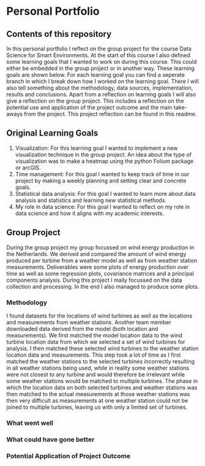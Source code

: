 # Personal Portfolio
## Contents of this repository
In this personal portfolio I reflect on the group project for the course Data Science for Smart Environments. At the start of this course I also defined some learning goals that I wanted to work on during this course. This could either be embedded in the group project or in another way. These learning goals are shown below. For each learning goal you can find a seperate branch in which I break down how I worked on the learning goal. There I will also tell something about the methodology, data sources, implementation, results and conclusions. Apart from a reflection on learning goals I will also give a reflection on the group project. This includes a reflection on the potential use and application of the project outcome and the main take-aways from the project. This project reflection can be found in this readme. 

## Original Learning Goals
1. Visualization: For this learning goal I wanted to implement a new visualization technique in the group project. An idea about the type of visualization was to make a heatmap using the python Folium package or arcGIS.
2. Time management: For this goal I wanted to keep track of time in our project by making a weekly planning and setting clear and concrete goals.
3. Statistical data analysis: For this goal I wanted to learn more about data analysis and statistics and learning new statistical methods.
4. My role in data science: For this goal I wanted to reflect on my role in data science and how it aligns with my academic interests.

## Group Project
During the group project my group focussed on wind energy production in the Netherlands. We derived and compared the amount of wind energy produced per turbine from a weather model as well as from weather station measurements. Deliverables were some plots of energy production over time as well as some regression plots, covariance matrices and a principal components analysis. During this project I maily focussed on the data collection and processing. In the end I also managed to produce some plots. 
### Methodology
I found datasets for the locations of wind turbines as well as the locations and measurements from weather stations. Another team member downloaded data derived from the model (both location and measurements). We first matched the model location data to the wind turbine location data from which we selected a set of wind turbines for analysis. I then matched these selected wind turbines to the weather station location data and measurements. This step took a lot of time as I first matched the weather stations to the selected turbines incorrectly resulting in all weather stations being used, while in reality some weather stations were not closest to any turbine and would therefore be irrelevant while some weather stations would be matched to multiple turbines. The phase in which the location data on both selected turbines and weather stations was then matched to the actual measurements at those weather stations was then very difficult as measurements at one weather station could not be joined to multiple turbines, leaving us with only a limited set of turbines. 
### What went well
### What could have gone better
### Potential Application of Project Outcome

